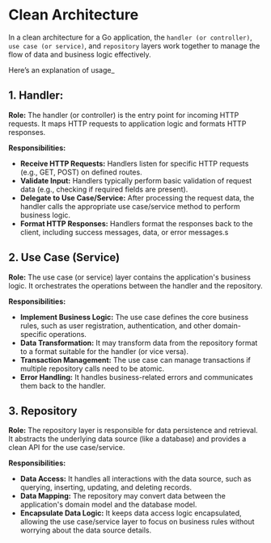 # Clean Architecture

In a clean architecture for a Go application, the `handler (or controller)`, `use case (or service)`, and `repository` layers work together to manage the flow of data and business logic effectively. 

Here’s an explanation of usage_
## 1. Handler:

**Role:** The handler (or controller) is the entry point for incoming HTTP requests. It maps HTTP requests to application logic and formats HTTP responses.

**Responsibilities:**
- **Receive HTTP Requests:** Handlers listen for specific HTTP requests (e.g., GET, POST) on defined routes.
- **Validate Input:** Handlers typically perform basic validation of request data (e.g., checking if required fields are present).
- **Delegate to Use Case/Service:** After processing the request data, the handler calls the appropriate use case/service method to perform business logic.
- **Format HTTP Responses:** Handlers format the responses back to the client, including success messages, data, or error messages.s


## 2. Use Case (Service)

**Role:** The use case (or service) layer contains the application's business logic. It orchestrates the operations between the handler and the repository.

**Responsibilities:**
- **Implement Business Logic:** The use case defines the core business rules, such as user registration, authentication, and other domain-specific operations.
- **Data Transformation:** It may transform data from the repository format to a format suitable for the handler (or vice versa).
- **Transaction Management:** The use case can manage transactions if multiple repository calls need to be atomic.
- **Error Handling:** It handles business-related errors and communicates them back to the handler.

## 3. Repository
**Role:** The repository layer is responsible for data persistence and retrieval. It abstracts the underlying data source (like a database) and provides a clean API for the use case/service.

**Responsibilities:**
- **Data Access:** It handles all interactions with the data source, such as querying, inserting, updating, and deleting records.
- **Data Mapping:** The repository may convert data between the application's domain model and the database model.
- **Encapsulate Data Logic:** It keeps data access logic encapsulated, allowing the use case/service layer to focus on business rules without worrying about the data source details.

